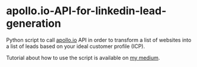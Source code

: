 # apollo.io-API-for-linkedin-lead-generation
Python script to call [apollo.io](https://apollo.grsm.io/9dm66e70xo97) API in order to transform a list of websites into a list of leads based on your ideal customer profile (ICP).

Tutorial about how to use the script is available on [my medium](https://fabian-maume.medium.com/how-to-use-appolo-io-api-to-quickly-turn-a-list-of-websites-into-a-list-of-leads-2d6b73c082dd).
